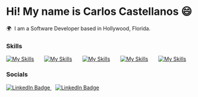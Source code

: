 Hi! My name is Carlos Castellanos 😄
========================================================================================================================================

🌍  I am a Software Developer based in Hollywood, Florida.
<br/>

### Skills

[![My Skills](https://skillicons.dev/icons?i=html,css)](https://skillicons.dev) &nbsp;&nbsp;&nbsp;&nbsp;&nbsp; [![My Skills](https://skillicons.dev/icons?i=js,jquery)](https://skillicons.dev) &nbsp;&nbsp;&nbsp;&nbsp;&nbsp; [![My Skills](https://skillicons.dev/icons?i=react,next)](https://skillicons.dev) &nbsp;&nbsp;&nbsp;&nbsp;&nbsp; [![My Skills](https://skillicons.dev/icons?i=tailwind,scss)](https://skillicons.dev) &nbsp;&nbsp;&nbsp;&nbsp;&nbsp; [![My Skills](https://skillicons.dev/icons?i=python,django)](https://skillicons.dev)
<br/>

### Socials

<div id="badges">
  <a href="https://www.linkedin.com/in/castellanosc/">
    <img src="https://img.shields.io/badge/LinkedIn-blue?style=for-the-badge&logo=linkedin&logoColor=white" alt="LinkedIn Badge"/>
  </a>
  <a href="https://www.carloscdev.com/" style="margin-left: 10px">
    <img src="https://img.shields.io/badge/CarloscDev.com-blue?style=for-the-badge" alt="LinkedIn Badge"/>
  </a>
</div>

